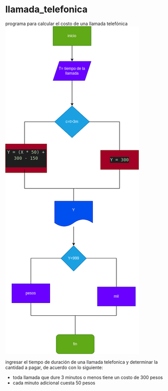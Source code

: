 # llamada_telefonica
programa para calcular el costo de una llamada telefónica
![Diagrama de flujo](diagrama.png "Diagrama de flujo")

ingresar el tiempo de duración de una llamada telefonica y determinar la cantidad a pagar, de acuerdo con lo siguiente:
- toda llamada que dure  3 minutos o menos tiene un costo de 300 pesos
- cada minuto adicional cuesta 50 pesos